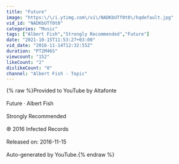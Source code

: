 ```yaml
---
title: "Future"
image: "https:\/\/i.ytimg.com\/vi\/NADKbUTf0t0\/hqdefault.jpg"
vid_id: "NADKbUTf0t0"
categories: "Music"
tags: ["Albert Fish","Strongly Recommended","Future"]
date: "2021-10-15T11:53:27+03:00"
vid_date: "2016-11-14T12:32:55Z"
duration: "PT2M46S"
viewcount: "152"
likeCount: "2"
dislikeCount: "0"
channel: "Albert Fish - Topic"
---
```

{% raw %}Provided to YouTube by Altafonte<br /><br />Future · Albert Fish<br /><br />Strongly Recommended<br /><br />℗ 2016 Infected Records<br /><br />Released on: 2016-11-15<br /><br />Auto-generated by YouTube.{% endraw %}
